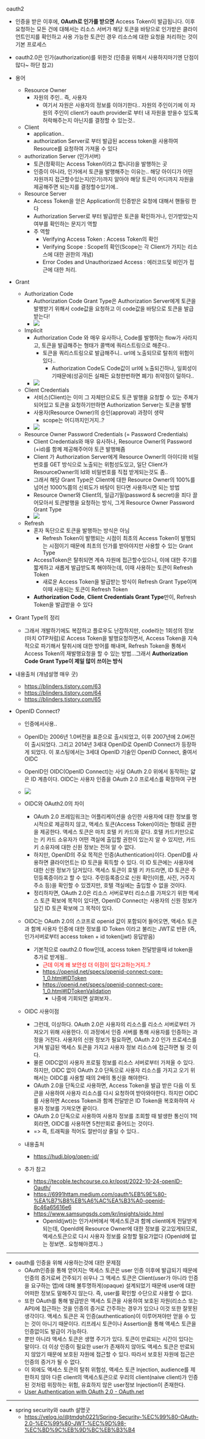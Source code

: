 oauth2

- 인증을 받은 이후에, **OAuth로 인가를 받으면** Access Token이 발급됩니다. 이후 요청하는 모든 건에 대해서는 리소스 서버가 해당 토큰을 바탕으로 인가받은 클라이언트인지를 확인하고 사용 가능한 토큰인 경우 리소스에 대한 요청을 처리하는 것이 기본 프로세스
- oauth2.0은 인가(authorization)를 위한것 (인증을 위해서 사용하지마기엔 단점이많다~ 하단 참고)
- 용어
  - Resource Owner
    - 자원의 주인.. 즉, 사용자
      - 여기서 자원은 사용자의 정보를 이야기한다.. 자원의 주인이기에 이 자원의 주인이 client가 oauth provider로 부터 내 자원을 받을수 있도록 허락해주는지 아닌지를 결정할 수 있는것..
  - Client
    - application.. 
    - authorization Server로 부터 발급된 access token을 사용하여 Resource를 요청하여 가져올 수 있다
  - authorization Server (인가서버)
    - 토큰(정확히는 Access Token이라고 합니다)을 발행하는 곳
    - 인증이 아니라, 인가에서 토큰을 발행해주는 이유는.. 해당 아이디가 어떤 자원까지 접근할수있는지(인가)까지 알아야 해당 토큰이 어디까지 자원을 제공해주면 되는지를 결정할수있기에..
  - Resource Server
    - Access Token을 얻은 Application의 인증받은 요청에 대해서 핸들링 한다
    - Authorization Server로 부터 발급받은 토큰을 확인하거나, 인가받았는지 여부를 확인하는 문지기 역할
    - 주 역할
      - Verifying Access Token : Access Token의 확인
      - Verifying Scope : Scope의 확인(Scope는 각 Client가 가지는 리소스에 대한 권한의 개념)
      - Error Codes and Unauthorizaed Access : 에러코드및 비인가 접근에 대한 처리.

- Grant
  - Authorization Code
    - Authorization Code Grant Type은 Authorization Server에게 토큰을 발행받기 위해서 code값을 요청하고 이 code값을 바탕으로 토큰을 발급받는다!
    - ![](2023-05-08-10-59-51.png)
  - Implicit
    - Authorization Code 와 매우 유사하나, Code를 발행하는 flow가 사라지고, 토큰을 발급해주는 형태가 콜백에 쿼리스트링으로 해준다..
      - 토큰을 쿼리스트링으로 발급해주니.. url에 노출되므로 탈취의 위험이있다..
        - Authorization Code도 Code값이 url에 노출되긴하나, 일회성이기때문에(성공이든 실패든 요청한번하면 폐기) 취약점이 덜하다..
    - ![](2023-05-08-11-01-43.png)
  - Client Credentials
    - 서비스(Client)는 이미 그 자체만으로도 토큰 발행을 요청할 수 있는 주체가 되어있고 토큰을 요청하기만하면 Authorization Server는 토큰을 발행
    - 사용자(Resource Owner)의 승인(approval) 과정이 생략
      - scope는 어디까지인거지..?
    - ![](2023-05-08-11-06-37.png)
  - Resource Owner Password Credentials (= Password Credentials)
    - Client Credentials와 매우 유사하나, Resource Owner의 Password (+id)를 함께 제공해주어야 토큰 발행해줌
    - Client 가 Authorization Server에게 Resource Owner의 아이디와 비밀번호를 GET 방식으로 노출되는 위험성도있고, 일단 Client가 ResourceOwner의 Id와 비밀번호를 직접 받게되는것도 좀..
    - 그래서 해당 Grant Type은 Client에 대한 Resource Owner의 100%를 넘어선 1000%쯤의 신뢰도가 바탕이 된다면 사용하시면 되는 방법
    - Resource Owner와 Client의, 일급기밀(password & secret)을 죄다 끌어모아서 토큰발행을 요청하는 방식, 그게 Resource Owner Password Grant Type 
    - ![](2023-05-08-11-13-37.png)
  - Refresh
    - 혼자 독단으로 토큰을 발행하는 방식은 아님
      - Refresh Token이 발행되는 시점이 최초의 Access Token이 발행되는 시점이기 때문에 최초의 인가를 받아야지만 사용할 수 있는 Grant Type
    - AccessToken은 탈취되면 계속 자원에 접근할수있으니, 이에 대한 주기를 짧게하고 새롭게 발급받도록 해야하는데, 이때 사용하는 토큰이 Refresh Token
      - 새로운 Access Token을 발급받는 방식이 Refresh Grant Type이며 이때 사용되는 토큰이 Refresh Token 
    - **Authorization Code**, **Client Credentials Grant Type**만이, Refresh Token을 발급받을 수 있다
- Grant Type의 정리
  - 그래서 개발하기에도 복잡하고 플로우도 난잡하지만, code라는 1회성의 정보(마치 OTP처럼)로 Access Token을 발행요청하면서, Access Token을 지속적으로 파기해서 탈취시에 대한 방어를 해내며, Refresh Token을 통해서 Access Token의 재발행요청을 할 수 있는 방법…그래서 **Authorization Code Grant Type이 제일 많이 쓰이는 방식**

- 내용출처 (개념설명 매우 굿)
  - https://blinders.tistory.com/63
  - https://blinders.tistory.com/64
  - https://blinders.tistory.com/65


- OpenID Connect?
  - 인증에서사용..
  - OpenID는 2006년 1.0버전을 표준으로 출시되었고, 이후 2007년에 2.0버전이 출시되었다. 그리고 2014년 3세대 OpenID로 OpenID Connect가 등장하게 되었다. 이 포스팅에서는 3세대 OpenID 기술인 OpenID Connect, 줄여서 OIDC
  - OpenID인 OIDC(OpenID Connect)는 사실 OAuth 2.0 위에서 동작하는 얇은 ID 계층이다. OIDC는 사용자 인증을 OAuth 2.0 프로세스를 확장하여 구현
  - ![](2023-05-08-14-36-28.png)
  - OIDC와 OAuth2.0의 차이
    - OAuth 2.0 프레임워크는 어플리케이션을 승인한 사용자에 대한 정보를 명시적으로 제공하지 않고, 액세스 토큰(Access Token)이라는 형태로 권한을 제공한다. 액세스 토큰은 마치 호텔 키 카드와 같다. 호텔 카드키만으로는 키 카드 소유자가 어떤 객실에 출입할 권한이 있는지 알 수 있지만, 카드키 소유자에 대한 신원 정보는 전혀 알 수 없다.
    - 하지만, OpenID의 주요 목적은 인증(Authentication)이다. OpenID를 사용하면 클라이언트는 ID 토큰을 획득할 수 있다. 이 ID 토큰에는 사용자에 대한 신원 정보가 담겨있다. 액세스 토큰이 호텔 키 카드라면, ID 토큰은 주민등록증이라고 할 수 있다. 주민등록증으로 신원 확인(이름, 사진, 거주지 주소 등)을 확인할 수 있겠지만, 호텔 객실에는 출입할 수 없을 것이다.
    - 정리하자면, OAuth 2.0은 리소스 서버로부터 리소스를 가져오기 위한 액세스 토큰 확보에 목적이 있다면, OpenID Connect는 사용자의 신원 정보가 담긴 ID 토큰 확보에 그 목적이 있다.
  - OIDC는 OAuth 2.0의 스코프로 openid 값이 포함되어 들어오면, 액세스 토큰과 함께 사용자 인증에 대한 정보를 ID Token 이라고 불리는 JWT로 반환 (즉, 인가서버로부터 access token + id token(jwt) 응답받음)
    - 기본적으로 oauth2.0 flow인데, access token 전달받을때 id token을 추가로 받게됨..
      - <span style="color:red">근데 이게 왜 보안성 더 이점이 있다고하는거지..?</span>
      - https://openid.net/specs/openid-connect-core-1_0.html#IDToken
      - https://openid.net/specs/openid-connect-core-1_0.html#IDTokenValidation
        - 나중에 기회되면 살펴보자..
  - OIDC 사용이점
    - 그런데, 이상하다. OAuth 2.0은 사용자의 리소스를 리소스 서버로부터 가져오기 위해 사용한다. 이 과정에서 인증 서버를 통해 사용자를 인증하는 과정을 거친다. 사용자의 신원 정보가 필요하면, OAuth 2.0 인가 프로세스를 거쳐 발급된 액세스 토큰을 가지고 사용자 정보 리소스에 접근하면 될 것 이다.
    - 물론 OIDC없이 사용자 프로필 정보를 리소스 서버로부터 가져올 수 있다. 하지만, OIDC 없이 OAuth 2.0 단독으로 사용자 리소스를 가지고 오기 위해서는 OIDC를 사용할 때의 2배의 통신을 해야한다.
    - OAuth 2.0을 단독으로 사용하면, Access Token을 발급 받은 다음 이 토큰을 사용하여 사용자 리소스를 다시 요청하여 받아와야한다. 하지만 OIDC를 사용하면 Access Token과 함께 전달받은 ID Token을 복호화하여 사용자 정보를 가져오면 끝이다.
    - OAuth 2.0 단독으로 사용하여 사용자 정보를 조회할 때 발생한 통신이 1억회라면, OIDC를 사용하면 5천만회로 줄어드는 것이다.
    - => 즉, 트래픽을 적어도 절반이상 줄일 수 있다..
  - 내용출처
    - https://hudi.blog/open-id/


  - 추가 참고
    - https://tecoble.techcourse.co.kr/post/2022-10-24-openID-Oauth/
    - https://6991httam.medium.com/oauth%EB%9E%80-%EA%B7%B8%EB%A6%AC%EA%B3%A0-openid-8c46a65616e6
    - https://www.samsungsds.com/kr/insights/oidc.html
      - OpenId(jwt)는 인가서버에서 엑세스토큰과 함께 client에게 전달받게되는데, OpenId에 Resource Owner에 대한 정보를 갖고있게되므로, 엑세스토큰으로 다시 사용자 정보를 요청할 필요가없다 (OpenId에 없는 정보면.. 요청해야겠지..) 




---

- oauth를 인증을 위해 사용하는것에 대한 문제점
  - OAuth인증을 통해 얻어지는 액세스 토큰은 user 인증 이후에 발급되기 때문에 인증의 증거로써 간주되기 쉬우나 그 액세스 토큰은 Client(user가 아니라 인증을 요구하는 앱)에 대해 불투명하게(opaque) 설계되었기 때문에 user에 대한 어떠한 정보도 말해주지 않는다. 즉, user를 확인할 수단으로 사용할 수 없다.
  - 또한 OAuth를 통해 발급받은 액세스 토큰을 사용하여 보호된 자원(리소스 또는 API)에 접근하는 것을 인증의 증거로 간주하는 경우가 있으나 이것 또한 잘못된 생각이다. 액세스 토큰은 꼭 인증(authentication)이 이루어져야만 얻을 수 있는 것이 아니기 때문이다. 리프레시 토큰이나 Assertion을 통해 액세스 토큰을 인증없이도 발급이 가능하다.
  - 뿐만 아니라 액세스 토큰은 생명 주기가 있다. 토큰이 만료되는 시간이 있다는 말이다. 더 이상 인증이 필요한 user가 존재하지 않아도 액세스 토큰은 만료되지 않았기 때문에 보호된 자원에 접근할 수 있다. 따라서 보호된 자원에 접근은 인증의 증거가 될 수 없다.
  - 이 외에도 액세스 토큰의 탈취 위험성, 액세스 토큰 Injection, audience를 제한하지 않아 다른 client의 액세스토큰으로 우리의 client(naive client)가 인증된 것처럼 위장하는 위험, 유효하지 않은 user정보 Injection이 존재한다.
  - [User Authentication with OAuth 2.0 - OAuth.net](https://oauth.net/articles/authentication/)


---

- spring security와 oauth 설명굿
  - https://velog.io/@tmdgh0221/Spring-Security-%EC%99%80-OAuth-2.0-%EC%99%80-JWT-%EC%9D%98-%EC%BD%9C%EB%9D%BC%EB%B3%B4